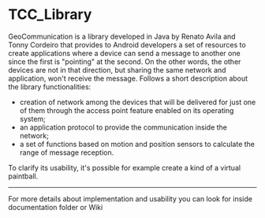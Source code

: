 # TCC_Library

GeoCommunication is a library developed in Java by Renato Avila and Tonny Cordeiro that provides to Android developers a set of resources to create applications where a device can send a message to another one since the first is "pointing" at the second. On the other words, the other devices are not in that direction, but sharing the same network and application, won't receive the message. 
Follows a short description about the library functionalities:
* creation of network among the devices that will be delivered for just one of them through the access point feature enabled on its operating system;
* an application protocol to provide the communication inside the network;
* a set of functions based on motion and position sensors to calculate the range of message reception.

To clarify its usability, it's possible for example create a kind of a virtual paintball.

-------------------------------------------------

For more details about implementation and usability you can look for inside documentation folder or Wiki

